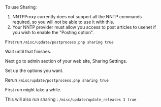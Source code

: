 To use Sharing:

1. NNTPProxy currently does not support all the NNTP commands required, so you will not be able to use it with this.
1. Your NNTP provider must allow you access to post articles to usenet if you wish to enable the "Posting option".

First run 
`/misc/update/postprocess.php sharing true`

Wait until that finishes.

Next go to admin section of your web site, Sharing Settings.

Set up the options you want.

Rerun 
`/misc/update/postprocess.php sharing true`

First run might take a while.

This will also run sharing :
`/misc/update/update_releases 1 true`